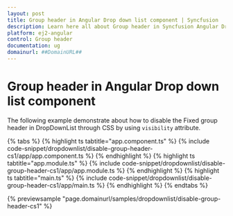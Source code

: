 ```yaml
---
layout: post
title: Group header in Angular Drop down list component | Syncfusion
description: Learn here all about Group header in Syncfusion Angular Drop down list component of Syncfusion Essential JS 2 and more.
platform: ej2-angular
control: Group header 
documentation: ug
domainurl: ##DomainURL##
---
```


# Group header in Angular Drop down list component

The following example demonstrate about how to disable the Fixed group header in DropDownList through CSS by using `visibility` attribute.

{% tabs %}
{% highlight ts tabtitle="app.component.ts" %}
{% include code-snippet/dropdownlist/disable-group-header-cs1/app/app.component.ts %}
{% endhighlight %}
{% highlight ts tabtitle="app.module.ts" %}
{% include code-snippet/dropdownlist/disable-group-header-cs1/app/app.module.ts %}
{% endhighlight %}
{% highlight ts tabtitle="main.ts" %}
{% include code-snippet/dropdownlist/disable-group-header-cs1/app/main.ts %}
{% endhighlight %}
{% endtabs %}
  
{% previewsample "page.domainurl/samples/dropdownlist/disable-group-header-cs1" %}